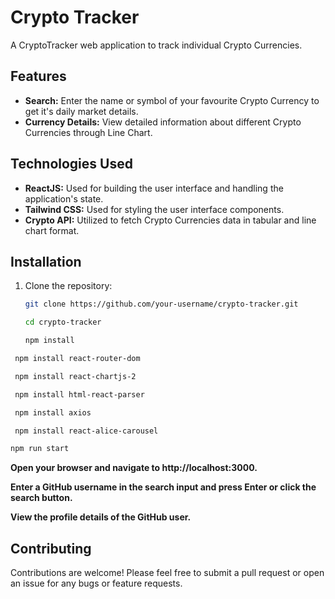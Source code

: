 # Crypto Tracker

A CryptoTracker web application to track individual Crypto Currencies.

## Features

- **Search:** Enter the name or symbol of your favourite Crypto Currency to get it's daily market details.
- **Currency Details:** View detailed information about different Crypto Currencies through Line Chart.

## Technologies Used

- **ReactJS:** Used for building the user interface and handling the application's state.
- **Tailwind CSS:** Used for styling the user interface components.
- **Crypto API:** Utilized to fetch Crypto Currencies data in tabular and line chart format.

## Installation

1. Clone the repository:

   ```bash
   git clone https://github.com/your-username/crypto-tracker.git
   ```

   ```bash
   cd crypto-tracker
   ```

   ```bash
   npm install
   ```

  ```bash
   npm install react-router-dom
   ```

  ```bash
   npm install react-chartjs-2
   ```

  ```bash
   npm install html-react-parser
   ```

  ```bash
   npm install axios
   ```

  ```bash
   npm install react-alice-carousel
   ```

   ```bash
   npm run start
   ```
   

**Open your browser and navigate to http://localhost:3000.**

**Enter a GitHub username in the search input and press Enter or click the search button.**

**View the profile details of the GitHub user.**

## Contributing

Contributions are welcome! Please feel free to submit a pull request or open an issue for any bugs or feature requests.

